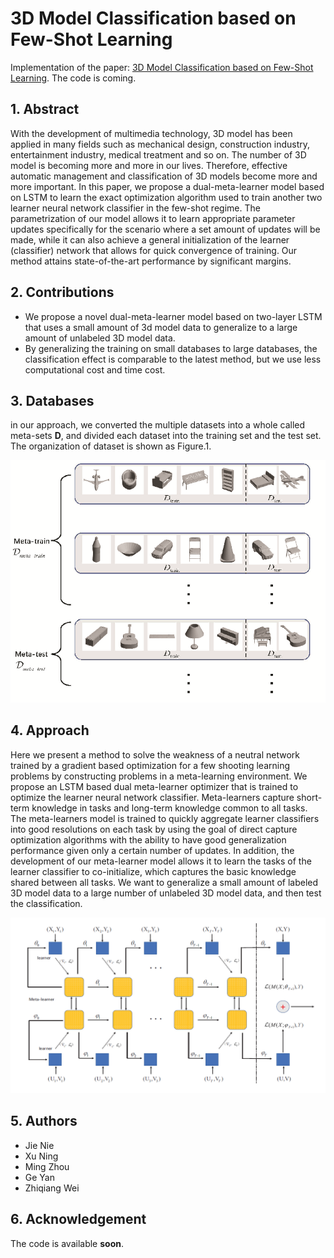 # 3D Model Classification based on Few-Shot Learning

Implementation of the paper:  <a href="/pdf/draft.pdf">3D Model Classification based on Few-Shot Learning</a>. The code is coming.

## 1. Abstract
With the development of multimedia technology, 3D model has been applied in many fields such as mechanical design, construction industry, entertainment industry, medical treatment and so on. The number of 3D model is becoming more and more in our lives. Therefore, effective automatic management and classification of 3D models become more and more important. In this paper, we propose a dual-meta-learner model based on LSTM to learn the exact optimization algorithm used to train another two learner neural network classifier in the few-shot regime. The parametrization of our model allows it to learn appropriate parameter updates specifically for the scenario where a set amount of updates will be made, while it can also achieve a general initialization of the learner (classifier) network that allows for quick convergence of training. Our method attains state-of-the-art performance by significant margins.

## 2. Contributions
- We propose a novel dual-meta-learner model based on two-layer LSTM that uses a small amount of 3d model data to generalize to a large amount of unlabeled 3D model data.
- By generalizing the training on small databases to large databases, the classification effect is comparable to the latest method, but we use less computational cost and time cost.

## 3. Databases

in our approach, we converted the multiple datasets into a whole called meta-sets **D**, and divided each dataset into the training set and the test set. The organization of dataset is shown as Figure.1.

![](/pic/figure1.png)

## 4. Approach
Here we present a method to solve the weakness of a neutral network trained by a gradient based optimization for a few shooting learning problems by constructing problems in a meta-learning environment. We propose an LSTM based dual meta-learner optimizer that is trained to optimize the learner neural network classifier. Meta-learners capture short-term knowledge in tasks and long-term knowledge common to all tasks. The meta-learners model is trained to quickly aggregate learner classifiers into good resolutions on each task by using the goal of direct capture optimization algorithms with the ability to have good generalization performance given only a certain number of updates. In addition, the development of our meta-learner model allows it to learn the tasks of the learner classifier to co-initialize, which captures the basic knowledge shared between all tasks. We want to generalize a small amount of labeled 3D model data to a large number of unlabeled 3D model data, and then test the classification.

![](/pic/figure2.png)

## 5. Authors
- Jie Nie
- Xu Ning 
- Ming Zhou
- Ge Yan
- Zhiqiang Wei

## 6. Acknowledgement
The code is available **soon**.

